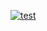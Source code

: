 [![test](https://github.com/OB-UNISA/ch-system/actions/workflows/pytest.yml/badge.svg)](https://github.com/OB-UNISA/ch-system/actions/workflows/pytest.yml)